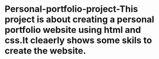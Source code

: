 # Personal-portfolio-project-This project is about creating a personal portfolio website using html and css.It cleaerly shows some skils to create the website.
